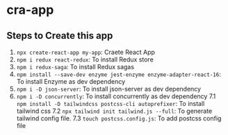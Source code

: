 # cra-app

## Steps to Create this app
1. ```npx create-react-app my-app```: Craete React App
2. ```npm i redux react-redux```: To install Redux store
3. ```npm i redux-saga```: To install Redux sagas
4. ```npm install --save-dev enzyme jest-enzyme enzyme-adapter-react-16```: To install Enzyme as dev dependency
5. ```npm i -D json-server```: To install json-server as dev dependency
6. ```npm i -D concurrently```: To install concurrently as dev dependency
7.1 ```npm install -D tailwindcss postcss-cli autoprefixer```: To install tailwind css
7.2 ```npx tailwind init tailwind.js --full```: To generate tailwind config file.
7.3 ```touch postcss.config.js```: To add postcss config file
